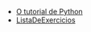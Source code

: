 - [O tutorial de Python](https://docs.python.org/pt-br/3.10/tutorial/)
- [ListaDeExercicios](https://wiki.python.org.br/ListaDeExercicios)